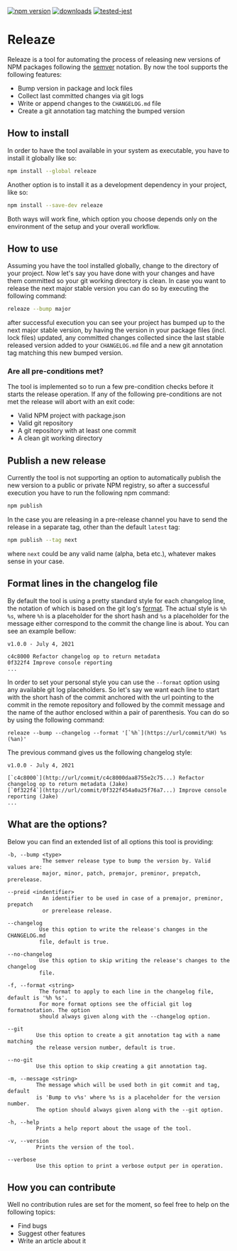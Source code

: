 [![npm version](https://img.shields.io/npm/v/releaze)](https://www.npmjs.com/package/releaze)
[![downloads](https://img.shields.io/npm/dm/releaze)](https://www.npmjs.com/package/releaze)
[![tested-jest](https://img.shields.io/badge/tested-jest-brightgreen)](https://github.com/facebook/jest)

# Releaze

Releaze is a tool for automating the process of releasing new versions of NPM packages following the [semver](https://semver.org/) notation. By now the tool supports the following features:

* Bump version in package and lock files
* Collect last committed changes via git logs
* Write or append changes to the `CHANGELOG.md` file
* Create a git annotation tag matching the bumped version

## How to install

In order to have the tool available in your system as executable, you have to install it globally like so:

```sh
npm install --global releaze
```

Another option is to install it as a development dependency in your project, like so:

```sh
npm install --save-dev releaze
```

Both ways will work fine, which option you choose depends only on the environment of the setup and your overall workflow.

## How to use

Assuming you have the tool installed globally, change to the directory of your project. Now let's say you have done with your changes and have them committed so your git working directory is clean. In case you want to release the next major stable version you can do so by executing the following command:

```sh
releaze --bump major
```

after successful execution you can see your project has bumped up to the next major stable version, by having the version in your package files (incl. lock files) updated, any committed changes collected since the last stable released version added to your `CHANGELOG.md` file and a new git annotation tag matching this new bumped version.

### Are all pre-conditions met?

The tool is implemented so to run a few pre-condition checks before it starts the release operation. If any of the following pre-conditions are not met the release will abort with an exit code:

* Valid NPM project with package.json
* Valid git repository
* A git repository with at least one commit
* A clean git working directory

## Publish a new release

Currently the tool is not supporting an option to automatically publish the new version to a public or private NPM registry, so after a successful execution you have to run the following npm command:

```sh
npm publish
```

In the case you are releasing in a pre-release channel you have to send the release in a separate tag, other than the default `latest` tag:

```sh
npm publish --tag next
```

where `next` could be any valid name (alpha, beta etc.), whatever makes sense in your case.

## Format lines in the changelog file

By default the tool is using a pretty standard style for each changelog line, the notation of which is based on the git log's [format](https://git-scm.com/docs/git-log#_pretty_formats). The actual style is `%h %s`, where `%h` is a placeholder for the short hash and `%s` a placeholder for the message either correspond to the commit the change line is about. You can see an example bellow:

```
v1.0.0 - July 4, 2021

c4c8000 Refactor changelog op to return metadata
0f322f4 Improve console reporting
...
```

In order to set your personal style you can use the `--format` option using any available git log placeholders. So let's say we want each line to start with the short hash of the commit anchored with the url pointing to the commit in the remote repository and followed by the commit message and the name of the author enclosed within a pair of parenthesis. You can do so by using the following command:

```
releaze --bump --changelog --format '[`%h`](https://url/commit/%H) %s (%an)'
```

The previous command gives us the following changelog style:

```
v1.0.0 - July 4, 2021

[`c4c8000`](http://url/commit/c4c8000daa8755e2c75...) Refactor changelog op to return metadata (Jake)
[`0f322f4`](http://url/commit/0f322f454a0a25f76a7...) Improve console reporting (Jake)
...
```

## What are the options?

Below you can find an extended list of all options this tool is providing:

```
-b, --bump <type>
           The semver release type to bump the version by. Valid values are:
           major, minor, patch, premajor, preminor, prepatch, prerelease.

--preid <indentifier>
           An identifier to be used in case of a premajor, preminor, prepatch
           or prerelease release.

--changelog
          Use this option to write the release's changes in the CHANGELOG.md
          file, default is true.

--no-changelog
          Use this option to skip writing the release's changes to the changelog
          file.

-f, --format <string>
          The format to apply to each line in the changelog file, default is '%h %s'.
          For more format options see the official git log formatnotation. The option
          should always given along with the --changelog option.

--git
         Use this option to create a git annotation tag with a name matching
         the release version number, default is true.

--no-git
         Use this option to skip creating a git annotation tag.

-m, --message <string>
         The message which will be used both in git commit and tag, default
         is 'Bump to v%s' where %s is a placeholder for the version number.
         The option should always given along with the --git option.
         
-h, --help
         Prints a help report about the usage of the tool.

-v, --version
         Prints the version of the tool.

--verbose
         Use this option to print a verbose output per in operation.
```

## How you can contribute

Well no contribution rules are set for the moment, so feel free to help on the following topics:

* Find bugs
* Suggest other features
* Write an article about it